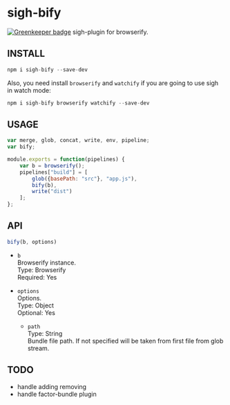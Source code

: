 sigh-bify
=========

[![Greenkeeper badge](https://badges.greenkeeper.io/unlight/sigh-bify.svg)](https://greenkeeper.io/)
sigh-plugin for browserify.

INSTALL
-------
```js
npm i sigh-bify --save-dev
```
Also, you need install `browserify` and `watchify` if you are going to use sigh in watch mode:
```js
npm i sigh-bify browserify watchify --save-dev
```

USAGE
-----
```js
var merge, glob, concat, write, env, pipeline;
var bify;

module.exports = function(pipelines) {
	var b = browserify();
	pipelines["build"] = [
		glob({basePath: "src"}, "app.js"),
		bify(b),
		write("dist")
	];
};
```

API
---
```js
bify(b, options)
```

* `b`  
Browserify instance.  
Type: Browserify  
Required: Yes  

* `options`  
Options.  
Type: Object  
Optional: Yes  

    * `path`  
    Type: String  
    Bundle file path. 
    If not specified will be taken from first file from glob stream.

TODO
----
* handle adding removing
* handle factor-bundle plugin